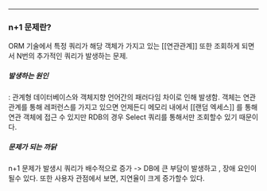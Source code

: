 ___
### n+1 문제란?
ORM 기술에서 특정 쿼리가 해당 객체가 가지고 있는 [[연관관계]] 또한 조회하게 되면서 N번의 추가적인 쿼리가 발생하는 문제.


##### 발생하는 원인
: 관계형 데이터베이스와 객체지향 언어간의 패러다임 차이로 인해 발생함. 객체는 연관관계를 통해 레퍼런스를  가지고 있으면 언제든디 메모리 내에서 [[랜덤 엑세스]] 를 통해 연관 객체에 접근 수 있지만 RDB의 경우 Select 쿼리를 통해서만 조회할수 있기 때문이다.


##### 문제가 되는 까닭
n+1 문제가 발생시 쿼리가 배수적으로 증가 -> DB에 큰 부담이 발생하고 , 장애 요인이 될수 있다. 또한 사용자 관점에서 보면, 지연율이 크게 증가할수 있다.



